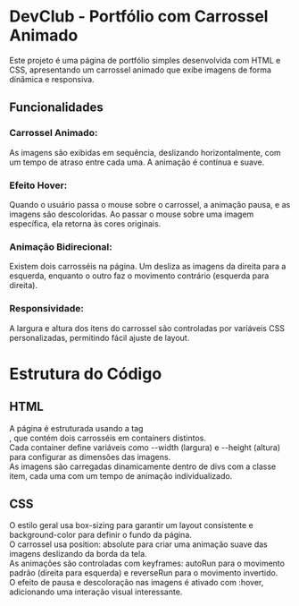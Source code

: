 <h1>DevClub - Portfólio com Carrossel Animado </h1>
Este projeto é uma página de portfólio simples desenvolvida com HTML e CSS, apresentando um carrossel animado que exibe imagens de forma dinâmica e responsiva.

<h2>Funcionalidades </h2>
<h3>Carrossel Animado: </h3> As imagens são exibidas em sequência, deslizando horizontalmente, com um tempo de atraso entre cada uma. A animação é contínua e suave.
<h3>Efeito Hover: </h3> Quando o usuário passa o mouse sobre o carrossel, a animação pausa, e as imagens são descoloridas. Ao passar o mouse sobre uma imagem específica, ela retorna às cores originais.
<h3>Animação Bidirecional: </h3> Existem dois carrosséis na página. Um desliza as imagens da direita para a esquerda, enquanto o outro faz o movimento contrário (esquerda para direita).
<h3>Responsividade: </h3> A largura e altura dos itens do carrossel são controladas por variáveis CSS personalizadas, permitindo fácil ajuste de layout.

<h1>Estrutura do Código </h1>
<h2>HTML </h2>
A página é estruturada usando a tag <main>, que contém dois carrosséis em containers distintos. <br>
Cada container define variáveis como --width (largura) e --height (altura) para configurar as dimensões das imagens. <br>
As imagens são carregadas dinamicamente dentro de divs com a classe item, cada uma com um tempo de animação individualizado.

<h2>CSS </h2>
O estilo geral usa box-sizing para garantir um layout consistente e background-color para definir o fundo da página. <br>
O carrossel usa position: absolute para criar uma animação suave das imagens deslizando da borda da tela. <br>
As animações são controladas com keyframes: autoRun para o movimento padrão (direita para esquerda) e reverseRun para o movimento invertido. <br>
O efeito de pausa e descoloração nas imagens é ativado com :hover, adicionando uma interação visual interessante.
